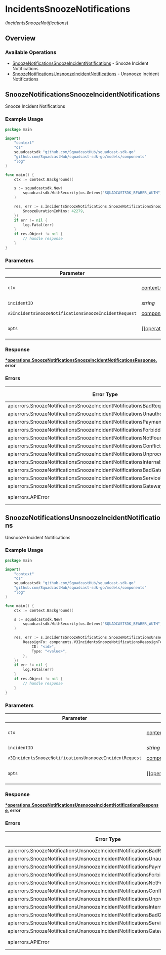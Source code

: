 # IncidentsSnoozeNotifications
(*IncidentsSnoozeNotifications*)

## Overview

### Available Operations

* [SnoozeNotificationsSnoozeIncidentNotifications](#snoozenotificationssnoozeincidentnotifications) - Snooze Incident Notifications
* [SnoozeNotificationsUnsnoozeIncidentNotifications](#snoozenotificationsunsnoozeincidentnotifications) - Unsnooze Incident Notifications

## SnoozeNotificationsSnoozeIncidentNotifications

Snooze Incident Notifications

### Example Usage

<!-- UsageSnippet language="go" operationID="SnoozeNotifications_snoozeIncidentNotifications" method="put" path="/v3/incidents/{incidentID}/snooze" -->
```go
package main

import(
	"context"
	"os"
	squadcastsdk "github.com/SquadcastHub/squadcast-sdk-go"
	"github.com/SquadcastHub/squadcast-sdk-go/models/components"
	"log"
)

func main() {
    ctx := context.Background()

    s := squadcastsdk.New(
        squadcastsdk.WithSecurity(os.Getenv("SQUADCASTSDK_BEARER_AUTH")),
    )

    res, err := s.IncidentsSnoozeNotifications.SnoozeNotificationsSnoozeIncidentNotifications(ctx, "<id>", components.V3IncidentsSnoozeNotificationsSnoozeIncidentRequest{
        SnoozeDurationInMins: 42279,
    })
    if err != nil {
        log.Fatal(err)
    }
    if res.Object != nil {
        // handle response
    }
}
```

### Parameters

| Parameter                                                                                                                                        | Type                                                                                                                                             | Required                                                                                                                                         | Description                                                                                                                                      |
| ------------------------------------------------------------------------------------------------------------------------------------------------ | ------------------------------------------------------------------------------------------------------------------------------------------------ | ------------------------------------------------------------------------------------------------------------------------------------------------ | ------------------------------------------------------------------------------------------------------------------------------------------------ |
| `ctx`                                                                                                                                            | [context.Context](https://pkg.go.dev/context#Context)                                                                                            | :heavy_check_mark:                                                                                                                               | The context to use for the request.                                                                                                              |
| `incidentID`                                                                                                                                     | *string*                                                                                                                                         | :heavy_check_mark:                                                                                                                               | N/A                                                                                                                                              |
| `v3IncidentsSnoozeNotificationsSnoozeIncidentRequest`                                                                                            | [components.V3IncidentsSnoozeNotificationsSnoozeIncidentRequest](../../models/components/v3incidentssnoozenotificationssnoozeincidentrequest.md) | :heavy_check_mark:                                                                                                                               | N/A                                                                                                                                              |
| `opts`                                                                                                                                           | [][operations.Option](../../models/operations/option.md)                                                                                         | :heavy_minus_sign:                                                                                                                               | The options for this request.                                                                                                                    |

### Response

**[*operations.SnoozeNotificationsSnoozeIncidentNotificationsResponse](../../models/operations/snoozenotificationssnoozeincidentnotificationsresponse.md), error**

### Errors

| Error Type                                                                       | Status Code                                                                      | Content Type                                                                     |
| -------------------------------------------------------------------------------- | -------------------------------------------------------------------------------- | -------------------------------------------------------------------------------- |
| apierrors.SnoozeNotificationsSnoozeIncidentNotificationsBadRequestError          | 400                                                                              | application/json                                                                 |
| apierrors.SnoozeNotificationsSnoozeIncidentNotificationsUnauthorizedError        | 401                                                                              | application/json                                                                 |
| apierrors.SnoozeNotificationsSnoozeIncidentNotificationsPaymentRequiredError     | 402                                                                              | application/json                                                                 |
| apierrors.SnoozeNotificationsSnoozeIncidentNotificationsForbiddenError           | 403                                                                              | application/json                                                                 |
| apierrors.SnoozeNotificationsSnoozeIncidentNotificationsNotFoundError            | 404                                                                              | application/json                                                                 |
| apierrors.SnoozeNotificationsSnoozeIncidentNotificationsConflictError            | 409                                                                              | application/json                                                                 |
| apierrors.SnoozeNotificationsSnoozeIncidentNotificationsUnprocessableEntityError | 422                                                                              | application/json                                                                 |
| apierrors.SnoozeNotificationsSnoozeIncidentNotificationsInternalServerError      | 500                                                                              | application/json                                                                 |
| apierrors.SnoozeNotificationsSnoozeIncidentNotificationsBadGatewayError          | 502                                                                              | application/json                                                                 |
| apierrors.SnoozeNotificationsSnoozeIncidentNotificationsServiceUnavailableError  | 503                                                                              | application/json                                                                 |
| apierrors.SnoozeNotificationsSnoozeIncidentNotificationsGatewayTimeoutError      | 504                                                                              | application/json                                                                 |
| apierrors.APIError                                                               | 4XX, 5XX                                                                         | \*/\*                                                                            |

## SnoozeNotificationsUnsnoozeIncidentNotifications

Unsnooze Incident Notifications

### Example Usage

<!-- UsageSnippet language="go" operationID="SnoozeNotifications_unsnoozeIncidentNotifications" method="put" path="/v3/incidents/{incidentID}/unsnooze" -->
```go
package main

import(
	"context"
	"os"
	squadcastsdk "github.com/SquadcastHub/squadcast-sdk-go"
	"github.com/SquadcastHub/squadcast-sdk-go/models/components"
	"log"
)

func main() {
    ctx := context.Background()

    s := squadcastsdk.New(
        squadcastsdk.WithSecurity(os.Getenv("SQUADCASTSDK_BEARER_AUTH")),
    )

    res, err := s.IncidentsSnoozeNotifications.SnoozeNotificationsUnsnoozeIncidentNotifications(ctx, "<id>", components.V3IncidentsSnoozeNotificationsUnsnoozeIncidentRequest{
        ReassignTo: components.V3IncidentsSnoozeNotificationsReassignTo{
            ID: "<id>",
            Type: "<value>",
        },
    })
    if err != nil {
        log.Fatal(err)
    }
    if res.Object != nil {
        // handle response
    }
}
```

### Parameters

| Parameter                                                                                                                                            | Type                                                                                                                                                 | Required                                                                                                                                             | Description                                                                                                                                          |
| ---------------------------------------------------------------------------------------------------------------------------------------------------- | ---------------------------------------------------------------------------------------------------------------------------------------------------- | ---------------------------------------------------------------------------------------------------------------------------------------------------- | ---------------------------------------------------------------------------------------------------------------------------------------------------- |
| `ctx`                                                                                                                                                | [context.Context](https://pkg.go.dev/context#Context)                                                                                                | :heavy_check_mark:                                                                                                                                   | The context to use for the request.                                                                                                                  |
| `incidentID`                                                                                                                                         | *string*                                                                                                                                             | :heavy_check_mark:                                                                                                                                   | N/A                                                                                                                                                  |
| `v3IncidentsSnoozeNotificationsUnsnoozeIncidentRequest`                                                                                              | [components.V3IncidentsSnoozeNotificationsUnsnoozeIncidentRequest](../../models/components/v3incidentssnoozenotificationsunsnoozeincidentrequest.md) | :heavy_check_mark:                                                                                                                                   | N/A                                                                                                                                                  |
| `opts`                                                                                                                                               | [][operations.Option](../../models/operations/option.md)                                                                                             | :heavy_minus_sign:                                                                                                                                   | The options for this request.                                                                                                                        |

### Response

**[*operations.SnoozeNotificationsUnsnoozeIncidentNotificationsResponse](../../models/operations/snoozenotificationsunsnoozeincidentnotificationsresponse.md), error**

### Errors

| Error Type                                                                         | Status Code                                                                        | Content Type                                                                       |
| ---------------------------------------------------------------------------------- | ---------------------------------------------------------------------------------- | ---------------------------------------------------------------------------------- |
| apierrors.SnoozeNotificationsUnsnoozeIncidentNotificationsBadRequestError          | 400                                                                                | application/json                                                                   |
| apierrors.SnoozeNotificationsUnsnoozeIncidentNotificationsUnauthorizedError        | 401                                                                                | application/json                                                                   |
| apierrors.SnoozeNotificationsUnsnoozeIncidentNotificationsPaymentRequiredError     | 402                                                                                | application/json                                                                   |
| apierrors.SnoozeNotificationsUnsnoozeIncidentNotificationsForbiddenError           | 403                                                                                | application/json                                                                   |
| apierrors.SnoozeNotificationsUnsnoozeIncidentNotificationsNotFoundError            | 404                                                                                | application/json                                                                   |
| apierrors.SnoozeNotificationsUnsnoozeIncidentNotificationsConflictError            | 409                                                                                | application/json                                                                   |
| apierrors.SnoozeNotificationsUnsnoozeIncidentNotificationsUnprocessableEntityError | 422                                                                                | application/json                                                                   |
| apierrors.SnoozeNotificationsUnsnoozeIncidentNotificationsInternalServerError      | 500                                                                                | application/json                                                                   |
| apierrors.SnoozeNotificationsUnsnoozeIncidentNotificationsBadGatewayError          | 502                                                                                | application/json                                                                   |
| apierrors.SnoozeNotificationsUnsnoozeIncidentNotificationsServiceUnavailableError  | 503                                                                                | application/json                                                                   |
| apierrors.SnoozeNotificationsUnsnoozeIncidentNotificationsGatewayTimeoutError      | 504                                                                                | application/json                                                                   |
| apierrors.APIError                                                                 | 4XX, 5XX                                                                           | \*/\*                                                                              |